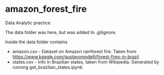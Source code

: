 # amazon_forest_fire
 Data Analytic practice

The data folder was here, but was added to .gitignore.


Inside the data folder contains
* amazon.csv - Dataset on Amazon rainforest fire. Taken from https://www.kaggle.com/gustavomodelli/forest-fires-in-brazil
* states.csv - Info in Brazilian states, taken from Wikipedia. Generated by running get_brazilian_states.ipynb
